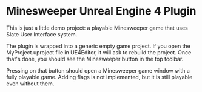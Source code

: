 # Minesweeper Unreal Engine 4 Plugin

This is just a little demo project: a playable Minesweeper game that uses Slate User Interface system.

The plugin is wrapped into a generic empty game project. If you open the MyProject.uproject file in UE4Editor, it will ask to rebuild the project. Once that's done, you should see the Minesweeper button in the top toolbar.

Pressing on that button should open a Minesweeper game window with a fully playable game. Adding flags is not implemented, but it is still playable even without them.

